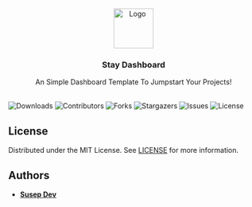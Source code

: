 <br/>
<p align="center">
  <a href="https://github.com/susepdev/stay-dashboard">
    <img src="images/logo.png" alt="Logo" width="80" height="80">
  </a>

  <h3 align="center">Stay Dashboard</h3>

  <p align="center">
    An Simple Dashboard Template To Jumpstart Your Projects!
    <br/>
    <br/>
  </p>
</p>

![Downloads](https://img.shields.io/github/downloads/susepdev/stay-dashboard/total)
![Contributors](https://img.shields.io/github/contributors/susepdev/stay-dashboard?color=dark-green)
![Forks](https://img.shields.io/github/forks/susepdev/stay-dashboard?style=social)
![Stargazers](https://img.shields.io/github/stars/susepdev/stay-dashboard?style=social)
![Issues](https://img.shields.io/github/issues/susepdev/stay-dashboard)
![License](https://img.shields.io/github/license/susepdev/stay-dashboard) 

## License

Distributed under the MIT License. See [LICENSE](https://github.com/susepdev/stay-dashboard/blob/main/LICENSE) for more information.

## Authors

* **[Susep Dev](https://github.com/susepdev/)**
